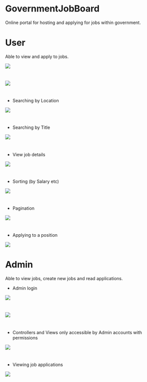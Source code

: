 # GovernmentJobBoard
Online portal for hosting and applying for jobs within government.


# User

Able to view and apply to jobs.

<img src="https://raw.githubusercontent.com/PenneySoft/GovernmentJobBoard/master/Asset/Home.jpg">

# 

<img src="https://raw.githubusercontent.com/PenneySoft/GovernmentJobBoard/master/Asset/HomeSearch.jpg">

# 

- Searching by Location

<img src="https://raw.githubusercontent.com/PenneySoft/GovernmentJobBoard/master/Asset/LocationSearch.jpg">

# 

- Searching by Title

<img src="https://raw.githubusercontent.com/PenneySoft/GovernmentJobBoard/master/Asset/JobSearch.jpg">

# 

- View job details

<img src="https://raw.githubusercontent.com/PenneySoft/GovernmentJobBoard/master/Asset/JobDetails.jpg">

# 

- Sorting (by Salary etc)

<img src="https://raw.githubusercontent.com/PenneySoft/GovernmentJobBoard/master/Asset/Sorting.jpg">

# 

- Pagination

<img src="https://raw.githubusercontent.com/PenneySoft/GovernmentJobBoard/master/Asset/Pagination.jpg">

# 

- Applying to a position

<img src="https://raw.githubusercontent.com/PenneySoft/GovernmentJobBoard/master/Asset/Applying.jpg">

# 

# Admin
Able to view jobs, create new jobs and read applications.

- Admin login

<img src="https://raw.githubusercontent.com/PenneySoft/GovernmentJobBoard/master/Asset/Login.jpg">

# 

<img src="https://raw.githubusercontent.com/PenneySoft/GovernmentJobBoard/master/Asset/AdminHome.jpg">

# 

- Controllers and Views only accessible by Admin accounts with permissions

<img src="https://raw.githubusercontent.com/PenneySoft/GovernmentJobBoard/master/Asset/AdminCreate.jpg">

# 

- Viewing job applications

<img src="https://raw.githubusercontent.com/PenneySoft/GovernmentJobBoard/master/Asset/AdminApplicants.jpg">
